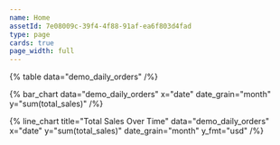 ```yaml
---
name: Home
assetId: 7e08009c-39f4-4f88-91af-ea6f803d4fad
type: page
cards: true
page_width: full
---
```


{% table
  data="demo_daily_orders"
/%}

{% bar_chart
  data="demo_daily_orders"
  x="date"
  date_grain="month"  
  y="sum(total_sales)"
/%}

{% line_chart
  title="Total Sales Over Time"
  data="demo_daily_orders"
  x="date"
  y="sum(total_sales)"
  date_grain="month"
  y_fmt="usd"
/%}